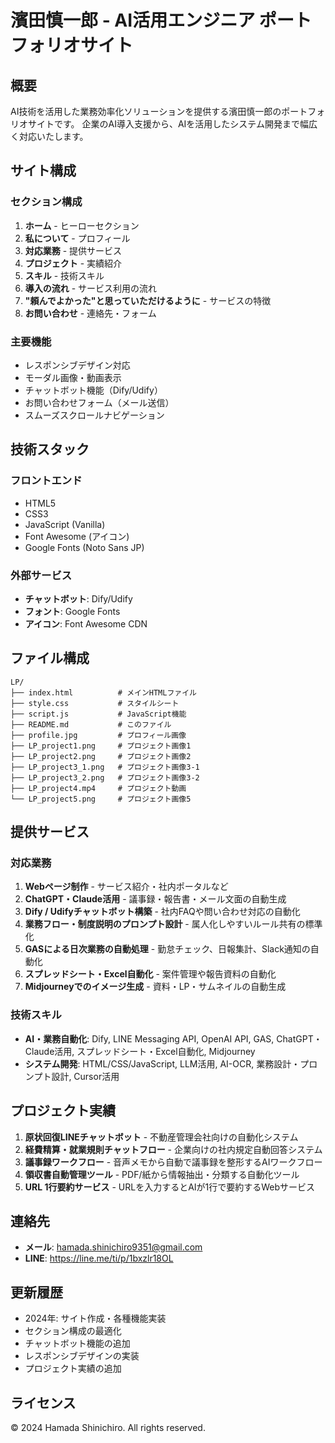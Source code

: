 # 濱田慎一郎 - AI活用エンジニア ポートフォリオサイト

## 概要

AI技術を活用した業務効率化ソリューションを提供する濱田慎一郎のポートフォリオサイトです。
企業のAI導入支援から、AIを活用したシステム開発まで幅広く対応いたします。

## サイト構成

### セクション構成
1. **ホーム** - ヒーローセクション
2. **私について** - プロフィール
3. **対応業務** - 提供サービス
4. **プロジェクト** - 実績紹介
5. **スキル** - 技術スキル
6. **導入の流れ** - サービス利用の流れ
7. **"頼んでよかった"と思っていただけるように** - サービスの特徴
8. **お問い合わせ** - 連絡先・フォーム

### 主要機能
- レスポンシブデザイン対応
- モーダル画像・動画表示
- チャットボット機能（Dify/Udify）
- お問い合わせフォーム（メール送信）
- スムーズスクロールナビゲーション

## 技術スタック

### フロントエンド
- HTML5
- CSS3
- JavaScript (Vanilla)
- Font Awesome (アイコン)
- Google Fonts (Noto Sans JP)

### 外部サービス
- **チャットボット**: Dify/Udify
- **フォント**: Google Fonts
- **アイコン**: Font Awesome CDN

## ファイル構成

```
LP/
├── index.html          # メインHTMLファイル
├── style.css           # スタイルシート
├── script.js           # JavaScript機能
├── README.md           # このファイル
├── profile.jpg         # プロフィール画像
├── LP_project1.png     # プロジェクト画像1
├── LP_project2.png     # プロジェクト画像2
├── LP_project3_1.png   # プロジェクト画像3-1
├── LP_project3_2.png   # プロジェクト画像3-2
├── LP_project4.mp4     # プロジェクト動画
└── LP_project5.png     # プロジェクト画像5
```

## 提供サービス

### 対応業務
1. **Webページ制作** - サービス紹介・社内ポータルなど
2. **ChatGPT・Claude活用** - 議事録・報告書・メール文面の自動生成
3. **Dify / Udifyチャットボット構築** - 社内FAQや問い合わせ対応の自動化
4. **業務フロー・制度説明のプロンプト設計** - 属人化しやすいルール共有の標準化
5. **GASによる日次業務の自動処理** - 勤怠チェック、日報集計、Slack通知の自動化
6. **スプレッドシート・Excel自動化** - 案件管理や報告資料の自動化
7. **Midjourneyでのイメージ生成** - 資料・LP・サムネイルの自動生成

### 技術スキル
- **AI・業務自動化**: Dify, LINE Messaging API, OpenAI API, GAS, ChatGPT・Claude活用, スプレッドシート・Excel自動化, Midjourney
- **システム開発**: HTML/CSS/JavaScript, LLM活用, AI-OCR, 業務設計・プロンプト設計, Cursor活用

## プロジェクト実績

1. **原状回復LINEチャットボット** - 不動産管理会社向けの自動化システム
2. **経費精算・就業規則チャットフロー** - 企業向けの社内規定自動回答システム
3. **議事録ワークフロー** - 音声メモから自動で議事録を整形するAIワークフロー
4. **領収書自動管理ツール** - PDF/紙から情報抽出・分類する自動化ツール
5. **URL 1行要約サービス** - URLを入力するとAIが1行で要約するWebサービス

## 連絡先

- **メール**: hamada.shinichiro9351@gmail.com
- **LINE**: https://line.me/ti/p/1bxzlr18OL

## 更新履歴

- 2024年: サイト作成・各種機能実装
- セクション構成の最適化
- チャットボット機能の追加
- レスポンシブデザインの実装
- プロジェクト実績の追加

## ライセンス

© 2024 Hamada Shinichiro. All rights reserved. 
